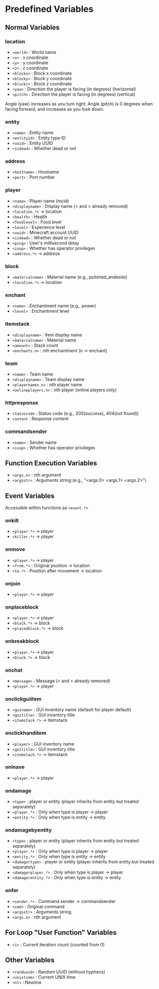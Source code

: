 # Predefined Variables

## Normal Variables

### location
- `<world>` : World name
- `<x>` : x coordinate
- `<y>` : y coordinate
- `<z>` : z coordinate
- `<blockx>` : Block x coordinate
- `<blocky>` : Block y coordinate
- `<blockz>` : Block z coordinate
- `<yaw>` : Direction the player is facing (in degrees) (horizontal)
- `<pitch>` : Direction the player is facing (in degrees) (vertical)

Angle (yaw) increases as you turn right.
Angle (pitch) is 0 degrees when facing forward, and increases as you look down.

### entity
- `<name>` : Entity name
- `<entityid>` : Entity type ID
- `<uuid>` : Entity UUID
- `<isdead>` : Whether dead or not

### address
- `<hostname>` : Hostname
- `<port>` : Port number

### player
- `<name>` : Player name (mcid)
- `<displayname>` : Display name (\< and \> already removed)
- `<location.*>` -> location
- `<health>` : Health
- `<foodlevel>` : Food level
- `<level>` : Experience level
- `<uuid>` : Minecraft account UUID
- `<isdead>` : Whether dead or not
- `<ping>` : User's millisecond delay
- `<isop>` : Whether has operator privileges
- `<address.*>` -> address

### block
- `<materialname>` : Material name (e.g., polished_andesite)
- `<location.*>` -> location

### enchant
- `<name>` : Enchantment name (e.g., power)
- `<level>` : Enchantment level

### itemstack
- `<displayname>` : Item display name
- `<materialname>` : Material name
- `<amount>` : Stack count
- `<enchants.n>` : nth enchantment (n -> enchant)

### team
- `<name>` : Team name
- `<displayname>` : Team display name
- `<playernames.n>` : nth player name
- `<onlineplayers.n>` : nth player (online players only)

### httpresponse
- `statuscode` : Status code (e.g., 200(success), 404(not found))
- `content` : Response content

### commandsender
- `<name>` : Sender name
- `<isop>` : Whether has operator privileges

## Function Execution Variables
- `<args.n>` : nth argument
- `<argsstr>` : Arguments string (e.g., "<args.0> <args.1> <args.2>")

## Event Variables
Accessible within functions as `<event.*>`

### onkill
- `<player.*>` -> player
- `<killer.*>` -> player

### onmove
- `<player.*>` -> player
- `<from.*>` : Original position -> location
- `<to.*>` : Position after movement -> location

### onjoin
- `<player.*>` -> player

### onplaceblock
- `<player.*>` -> player
- `<block.*>` -> block
- `<placedblock.*>` -> block

### onbreakblock
- `<player.*>` -> player
- `<block.*>` -> block

### onchat
- `<message>` : Message (\< and \> already removed)
- `<player.*>` -> player

### onclickguiitem
- `<guiname>` : GUI inventory name (default for player default)
- `<guititle>` : GUI inventory title
- `<itemstack.*>` -> itemstack

### onclickhanditem
- `<player>` : GUI inventory name
- `<guititle>` : GUI inventory title
- `<itemstack.*>` -> itemstack

### onleave
- `<player.*>` -> player

### ondamage
- `<type>` : player or entity (player inherits from entity but treated separately)
- `<player.*>` : Only when type is player -> player
- `<entity.*>` : Only when type is entity -> entity

### ondamagebyentity
- `<type>` : player or entity (player inherits from entity but treated separately)
- `<player.*>` : Only when type is player -> player
- `<entity.*>` : Only when type is entity -> entity
- `<damagertype>` : player or entity (player inherits from entity but treated separately)
- `<damagerplayer.*>` : Only when type is player -> player
- `<damagerentity.*>` : Only when type is entity -> entity

### onfer
- `<sender.*>` : Command sender -> commandsender
- `<cmd>` : Original command
- `<argsstr>` : Arguments string
- `<args.n>` : nth argument

## For Loop "User Function" Variables
- `<i>` : Current iteration count (counted from 0)

## Other Variables
- `<randuuid>` : Random UUID (without hyphens)
- `<unixtime>` : Current UNIX time
- `<nl>` : Newline